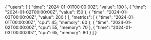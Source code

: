 {
  "users": [
    {
      "time": "2024-01-01T00:00:00Z",
      "value": 100
    },
    {
      "time": "2024-01-02T00:00:00Z",
      "value": 150
    },
    {
      "time": "2024-01-03T00:00:00Z",
      "value": 200
    }
  ],
  "metrics": [
    {
      "time": "2024-01-01T00:00:00Z",
      "cpu": 45,
      "memory": 60
    },
    {
      "time": "2024-01-02T00:00:00Z",
      "cpu": 55,
      "memory": 70
    },
    {
      "time": "2024-01-03T00:00:00Z",
      "cpu": 65,
      "memory": 80
    }
  ]
}

<!-- prompt:
- objective: install grafana with image renderer
- Format: Create a summary
- Format: Use emojis
- Format: one-line comment
- Format: use markdown structure
- Rewrite: Eliminate duplicate information -->